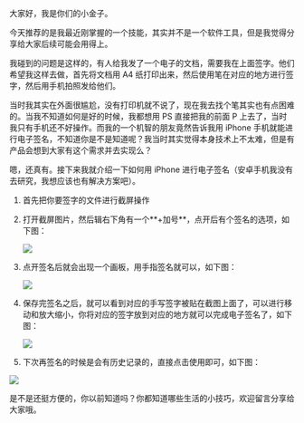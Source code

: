 大家好，我是你们的小金子。

今天推荐的是我最近刚掌握的一个技能，其实并不是一个软件工具，但是我觉得分享给大家后续可能会用得上。

我碰到的问题是这样的，有人给我发了一个电子的文档，需要我在上面签字。他们希望我这样去做，首先将文档用 A4 纸打印出来，然后使用笔在对应的地方进行签字，然后用手机拍照发给他们。

当时我其实在外面很尴尬，没有打印机就不说了，现在我去找个笔其实也有点困难的。当我不知道如何是好的时候，我都想用 PS 直接把我的前面 P 上去了，当时我只有手机还不好操作。而我的一个机智的朋友竟然告诉我用 iPhone 手机就能进行电子签名，不知道你是不是知道呢？我当时其实觉得本身技术上不太难，但是有产品会想到大家有这个需求并去实现么？

嗯，还真有。接下来我就介绍一下如何用 iPhone 进行电子签名（安卓手机我没有去研究，我想应该也有解决方案吧）。

1. 首先把你要签字的文件进行截屏操作

2. 打开截屏图片，然后辑右下角有一个**+加号**，点开后有个签名的选项，如下图：

   ![](../images/iphone.sign.01.png)

3. 点开签名后就会出现一个画板，用手指签名就可以，如下图：

   ![](../images/iphone.sign.02.png)

4. 保存完签名之后，就可以看到对应的手写签字被贴在截图上面了，可以进行移动和放大缩小，你将对应的签字放到对应的地方就可以完成电子签名了，如下图：

   ![](../images/iphone.sign.03.png)

5. 下次再签名的时候是会有历史记录的，直接点击使用即可，如下图：

![](https://7465-test-3c9b5e-books-1301492295.tcb.qcloud.la/mac_github_images/compress_iphone.sign.04.png)

是不是还挺方便的，你以前知道吗？你都知道哪些生活的小技巧，欢迎留言分享给大家哦。









